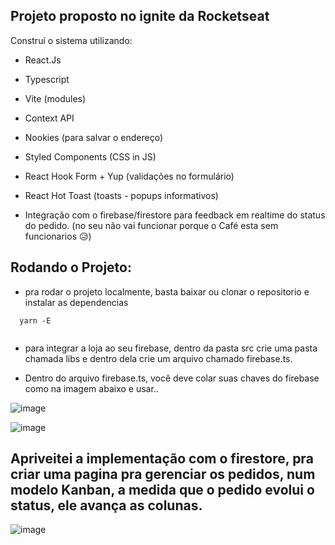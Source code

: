## Projeto proposto no ignite da Rocketseat

Construí o sistema utilizando:

- React.Js
- Typescript
- Vite (modules)
- Context API
- Nookies (para salvar o endereço)
- Styled Components (CSS in JS)
- React Hook Form + Yup (validações no formulário)
- React Hot Toast (toasts - popups informativos)

- Integração com o firebase/firestore para feedback em realtime do status do pedido. (no seu não vai funcionar porque o Café esta sem funcionarios 😥)


## Rodando o Projeto:

- pra rodar o projeto localmente, basta baixar ou clonar o repositorio e instalar as dependencias
```
  yarn -E
  
```

- para integrar a loja ao seu firebase, dentro da pasta src crie uma pasta chamada libs e dentro dela crie um arquivo chamado firebase.ts.

- Dentro do arquivo firebase.ts, você deve colar suas chaves do firebase como na imagem abaixo e usar..

![image](https://user-images.githubusercontent.com/75024157/185769403-eb5d570a-473b-4ec4-a945-97e17011e022.png)


![image](https://user-images.githubusercontent.com/75024157/185762604-2011e568-486b-4007-8fc5-a829f49b9be8.png)

## Apriveitei a implementação com o firestore, pra criar uma pagina pra gerenciar os pedidos, num modelo Kanban, a medida que o pedido evolui o status, ele avança as colunas.

![image](https://user-images.githubusercontent.com/75024157/185802071-0ef9c804-bdf3-469a-a479-d74b6b88bad4.png)

